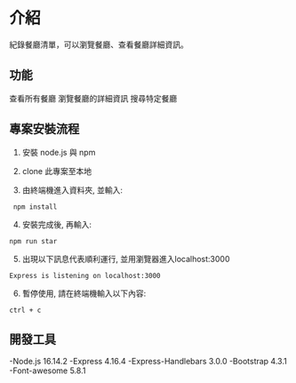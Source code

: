 # 介紹

紀錄餐廳清單，可以瀏覽餐廳、查看餐廳詳細資訊。


## 功能

查看所有餐廳
瀏覽餐廳的詳細資訊
搜尋特定餐廳


## 專案安裝流程

1. 安裝 node.js 與 npm

2. clone 此專案至本地

3. 由終端機進入資料夾, 並輸入:
```
 npm install
```

4. 安裝完成後, 再輸入:
```
npm run star
```

5. 出現以下訊息代表順利運行, 並用瀏覽器進入localhost:3000
```
Express is listening on localhost:3000
```

6. 暫停使用, 請在終端機輸入以下內容:
```
ctrl + c
```

## 開發工具
-Node.js 16.14.2
-Express 4.16.4
-Express-Handlebars 3.0.0
-Bootstrap 4.3.1
-Font-awesome 5.8.1